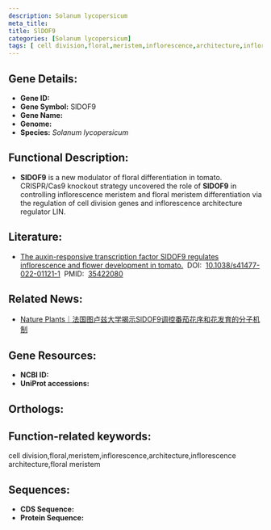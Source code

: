 ```yaml
---
description: Solanum lycopersicum
meta_title:
title: SlDOF9
categories: [Solanum lycopersicum]
tags: [ cell division,floral,meristem,inflorescence,architecture,inflorescence architecture,floral meristem ]
---
```


## Gene Details:
- **Gene ID:**	[]()
- **Gene Symbol:** SlDOF9
- **Gene Name:** 
- **Genome:** []()
- **Species:** *Solanum lycopersicum*

## Functional Description:
   - **SlDOF9** is a new modulator of floral differentiation in tomato. CRISPR/Cas9 knockout strategy uncovered the role of **SlDOF9** in controlling inflorescence meristem and floral meristem differentiation via the regulation of cell division genes and inflorescence architecture regulator LIN.

## Literature:
   - [The auxin-responsive transcription factor SlDOF9 regulates inflorescence and flower development in tomato.]( https://www.nature.com/articles/s41477-022-01121-1)&nbsp;&nbsp;DOI:&nbsp;&nbsp;[10.1038/s41477-022-01121-1](https://www.nature.com/articles/s41477-022-01121-1)&nbsp;&nbsp;PMID:&nbsp;&nbsp;[35422080](https://pubmed.ncbi.nlm.nih.gov/35422080/)

## Related News:
   - [Nature Plants｜法国图卢兹大学揭示SlDOF9调控番茄花序和花发育的分子机制](https://mp.weixin.qq.com/s?__biz=Mzg3MDEwNDEyMg==&mid=2247528255&idx=4&sn=5013c53ef2463af124091caf754c03c9&chksm=ce90c26af9e74b7cd5664bb1f1edb88e0394adfe611f86bdb90e7f56f958be7b7774e7dd5523&scene=27#wechat_redirect)

## Gene Resources:
- **NCBI ID:** [](https://www.ncbi.nlm.nih.gov/gene/?term=)
- **UniProt accessions:** [](https://www.uniprot.org/uniprotkb//entry)

## Orthologs:

## Function-related keywords:
cell division,floral,meristem,inflorescence,architecture,inflorescence architecture,floral meristem

## Sequences:
- **CDS Sequence:**
- **Protein Sequence:**
